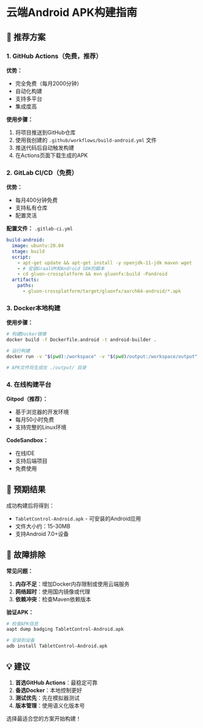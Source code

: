 # 云端Android APK构建指南

## 🚀 推荐方案

### 1. GitHub Actions（免费，推荐）

**优势：**
- 完全免费（每月2000分钟）
- 自动化构建
- 支持多平台
- 集成度高

**使用步骤：**
1. 将项目推送到GitHub仓库
2. 使用我创建的 `.github/workflows/build-android.yml` 文件
3. 推送代码后自动触发构建
4. 在Actions页面下载生成的APK

### 2. GitLab CI/CD（免费）

**优势：**
- 每月400分钟免费
- 支持私有仓库
- 配置灵活

**配置文件：** `.gitlab-ci.yml`
```yaml
build-android:
  image: ubuntu:20.04
  stage: build
  script:
    - apt-get update && apt-get install -y openjdk-11-jdk maven wget
    - # 安装GraalVM和Android SDK的脚本
    - cd gluon-crossplatform && mvn gluonfx:build -Pandroid
  artifacts:
    paths:
      - gluon-crossplatform/target/gluonfx/aarch64-android/*.apk
```

### 3. Docker本地构建

**使用步骤：**
```bash
# 构建Docker镜像
docker build -f Dockerfile.android -t android-builder .

# 运行构建
docker run -v "$(pwd):/workspace" -v "$(pwd)/output:/workspace/output" android-builder

# APK文件将生成在 ./output/ 目录
```

### 4. 在线构建平台

**Gitpod（推荐）：**
- 基于浏览器的开发环境
- 每月50小时免费
- 支持完整的Linux环境

**CodeSandbox：**
- 在线IDE
- 支持后端项目
- 免费使用

## 📱 预期结果

成功构建后将得到：
- `TabletControl-Android.apk` - 可安装的Android应用
- 文件大小约：15-30MB
- 支持Android 7.0+设备

## 🔧 故障排除

**常见问题：**
1. **内存不足**：增加Docker内存限制或使用云端服务
2. **网络超时**：使用国内镜像或代理
3. **依赖冲突**：检查Maven依赖版本

**验证APK：**
```bash
# 检查APK信息
aapt dump badging TabletControl-Android.apk

# 安装到设备
adb install TabletControl-Android.apk
```

## 💡 建议

1. **首选GitHub Actions**：最稳定可靠
2. **备选Docker**：本地控制更好
3. **测试优先**：先在模拟器测试
4. **版本管理**：使用语义化版本号

选择最适合您的方案开始构建！
